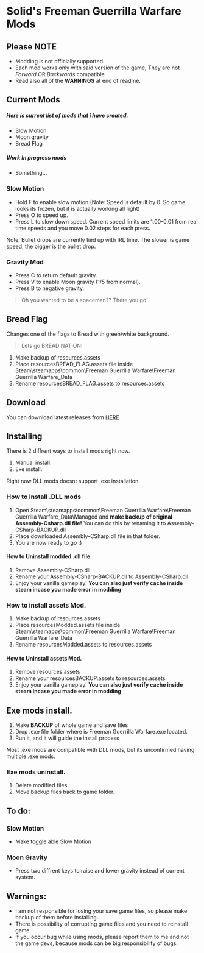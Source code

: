 # Solid's Freeman Guerrilla Warfare Mods

## Please **NOTE**
* Modding is not officially supported.
* Each mod works only with said version of the game, They are not *Forward* OR *Backwards* compatible
* Read also all of the **WARNINGS** at end of readme.

## Current Mods
##### Here is current list of mods that i have created.
* Slow Motion
* Moon gravity
* Bread Flag
##### Work In progress mods
* Something...


### Slow Motion
* Hold F to enable slow motion (Note: Speed is default by 0. So game looks its frozen, but it is actually working all right)
* Press O to speed up.
* Press L to slow down speed.
Current speed limits are 1.00-0.01 from real time speeds and you move 0.02 steps for each press.

Note: Bullet drops are currently tied up with IRL time. The slower is game speed, the bigger is the bullet drop. 

### Gravity Mod
* Press C to return default gravity.
* Press V to enable Moon gravity (1/5 from normal).
* Press B to negative gravity. 

> Oh you wanted to be a spaceman?? There you go!

## Bread Flag
Changes one of the flags to Bread with green/white background.

> Lets go BREAD NATION!
1. Make backup of resources.assets
2. Place resourcesBREAD_FLAG.assets file inside Steam\steamapps\common\Freeman Guerrilla Warfare\Freeman Guerrilla Warfare_Data
3. Rename resourcesBREAD_FLAG.assets to resources.assets

## Download
You can download latest releases from [HERE](https://github.com/SolidJuho/SolidFGWMods/releases)

## Installing
There is 2 diffrent ways to install mods right now.
1. Manual install.
2. Exe install.

Right now DLL mods doesnt support .exe installation

### How to Install .DLL mods
1. Open Steam\steamapps\common\Freeman Guerrilla Warfare\Freeman Guerrilla Warfare_Data\Managed and **make backup of original Assembly-Csharp.dll file!** You can do this by renaming it to Assembly-CSharp-BACKUP.dll
2. Place downloaded Assembly-CSharp.dll file in that folder.
3. You are now ready to go :)

#### How to Uninstall modded .dll file.
1. Remove Assembly-CSharp.dll
2. Rename your Assembly-CSharp-BACKUP.dll to Assembly-CSharp.dll
3. Enjoy your vanilla gameplay!
**You can also just verify cache inside steam incase you made error in modding**

### How to install assets Mod.
1. Make backup of resources.assets
2. Place resourcesModded.assets file inside Steam\steamapps\common\Freeman Guerrilla Warfare\Freeman Guerrilla Warfare_Data
3. Rename resourcesModded.assets to resources.assets

#### How to Uninstall assets Mod.
1. Remove resources.assets
2. Rename your resourcesBACKUP.assets to resources.assets.
3. Enjoy your vanilla gameplay!
**You can also just verify cache inside steam incase you made error in modding**


## Exe mods install.
1. Make **BACKUP** of whole game and save files
2. Drop .exe file folder where is Freeman Guerrilla Warfare.exe located.
3. Run it, and it will guide the install process

Most .exe mods are compatible with DLL mods, but its unconfirmed having multiple .exe mods.

### Exe mods uninstall.
1. Delete modified files
2. Move backup files back to game folder.


## To do:
### Slow Motion
* Make toggle able Slow Motion

### Moon Gravity
* Press two diffrent keys to raise and lower gravity instead of current system.

## Warnings:
* I am not responsible for losing your save game files, so please make backup of them before installing.
* There is possibility of corrupting game files and you need to reinstall game. 
* If you occur bug while using mods, please report them to me and not the game devs, because mods can be big responsibility of bugs.